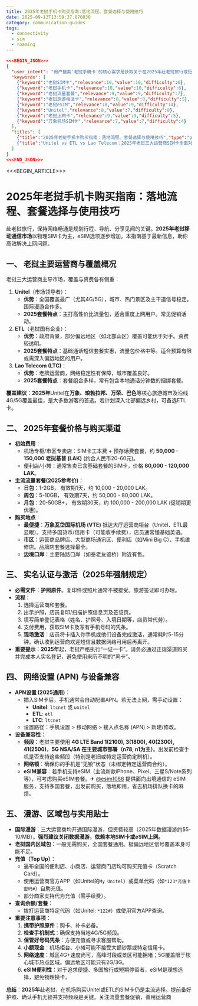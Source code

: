 ```yaml
---
title: 2025年老挝手机卡购买指南:落地流程、套餐选择与使用技巧
date: 2025-09-13T13:59:37.076030
category: communication-guides
tags:
  - connectivity
  - sim
  - roaming
---
```


```json
<<<BEGIN_JSON>>>
{
  "user_intent": "用户搜索'老挝手機卡'的核心需求是获取关于在2025年赴老挝旅行或短期居住时，如何购买和使用当地物理SIM卡或eSIM的实用指南。这包括了解主要运营商、最新套餐价格、购买流程、实名认证规定、网络设置、覆盖区域以及性价比对比，目的是实现落地后快速、经济、稳定的移动网络连接。",
  "keywords": [
    {"keyword":"老挝SIM卡","relevance":10,"value":10,"difficulty":6},
    {"keyword":"老挝手机卡","relevance":10,"value":10,"difficulty":6},
    {"keyword":"老挝流量套餐","relevance":9,"value":9,"difficulty":7},
    {"keyword":"老挝旅游电话卡","relevance":8,"value":8,"difficulty":5},
    {"keyword":"老挝eSIM","relevance":8,"value":9,"difficulty":4},
    {"keyword":"Unitel","relevance":8,"value":7,"difficulty":8},
    {"keyword":"老挝上网卡","relevance":9,"value":9,"difficulty":5},
    {"keyword":"万象机场SIM卡","relevance":7,"value":7,"difficulty":4}
  ],
  "titles": [
    {"title":"2025年老挝手机卡购买指南：落地流程、套餐选择与使用技巧","type":"practical"},
    {"title":"Unitel vs ETL vs Lao Telecom：2025年老挝三大运营商SIM卡全面对比","type":"comparison"}
  ]
}
<<<END_JSON>>>
```

<<<BEGIN_ARTICLE>>>
# 2025年老挝手机卡购买指南：落地流程、套餐选择与使用技巧

赴老挝旅行，保持网络畅通是规划行程、导航、分享见闻的关键。**2025年老挝移动通信市场**以物理SIM卡为主，eSIM选项逐步增加。本指南基于最新信息，助你高效解决上网问题。

## 一、 老挝主要运营商与覆盖概况
老挝三大运营商主导市场，覆盖与资费各有侧重：
1.  **Unitel**（市场领导者）：
    *   **优势**：全国覆盖最广（尤其4G/5G），城市、热门景区及主干道信号稳定。国际漫游合作多。
    *   **2025套餐特点**：主打高性价比流量包，适合重度上网用户。常见促销活动。
2.  **ETL**（老挝国有企业）：
    *   **优势**：政府背景，部分偏远地区（如北部山区）覆盖可能优于对手。资费较透明。
    *   **2025套餐特点**：基础通话短信套餐实惠，流量包价格中等。适合预算有限或需深入偏远地区的用户。
3.  **Lao Telecom (LTC)**：
    *   **优势**：老牌运营商，网络稳定性有保障，城市覆盖良好。
    *   **2025套餐特点**：套餐组合多样，常有包含本地通话分钟数的捆绑套餐。

**覆盖建议**：**2025年**Unitel在**万象、琅勃拉邦、万荣、巴色**等核心旅游城市及沿线4G/5G覆盖最佳，是大多数游客的首选。若计划深入北部偏远乡村，可备选ETL卡。

## 二、 2025年套餐价格与购买渠道
*   **初始费用**：
    *   机场专柜/市区专卖店：SIM卡工本费 + 预存话费套餐，约 **50,000 - 150,000 老挝基普 (LAK)** (约合人民币20-60元)。
    *   便利店/小摊：通常售卖已含基础套餐的SIM卡，价格 **80,000 - 120,000 LAK**。
*   **主流流量套餐(2025参考价)**：
    *   **日包**：1-2GB， 有效期1天，约 10,000 - 20,000 LAK。
    *   **周包**：5-10GB， 有效期7天，约 50,000 - 80,000 LAK。
    *   **月包**：20-50GB+， 有效期30天，约 100,000 - 200,000 LAK (促销期更优惠)。
*   **购买地点**：
    *   **最便捷**：**万象瓦岱国际机场 (VTE)** 抵达大厅运营商柜台（Unitel、ETL最显眼）。支持多国货币/信用卡（可能收手续费），店员通常懂基础英语。
    *   **市区**：运营商品牌店、大型商场通讯区、便利店（如Mini Big C）、手机维修店。品牌店套餐选择最全。
    *   **边境口岸**：主要陆路口岸（如泰老友谊桥）附近有售。

## 三、 实名认证与激活（2025年强制规定）
*   **必需文件**：**护照原件**。复印件或照片通常不被接受。旅游签证即可办理。
*   **流程**：
    1.  选择运营商和套餐。
    2.  出示护照，店员复印/扫描护照信息页及签证页。
    3.  填写简单登记表格（姓名、护照号、入境日期等，店员常代劳）。
    4.  支付费用，获取SIM卡及写有手机号码的凭条。
    5.  **现场激活**：店员将卡插入你手机或他们设备完成激活，通常耗时5-15分钟。确认收到运营商欢迎短信且数据网络可用后再离开。
*   **重要提示**：**2025年**起，老挝严格执行“一证一卡”。请务必通过正规渠道购买并完成本人实名登记，避免使用来历不明的“黑卡”。

## 四、 网络设置 (APN) 与设备兼容
*   **APN设置 (2025通用)**：
    *   插入SIM卡后，手机通常会自动配置APN。若无法上网，需手动设置：
        *   **Unitel**: `ltcnet` 或 `unitel`
        *   **ETL**: `etl`
        *   **LTC**: `ltcnet`
    *   设置路径：手机设置 > 移动网络 > 接入点名称 (APN) > 新建/修改。
*   **设备兼容性**：
    *   **频段**：老挝主要使用 **4G LTE Band 1(2100), 3(1800), 40(2300), 41(2500)**，**5G NSA/SA 在主要城市部署（n78, n1为主）**。出发前检查手机是否支持这些频段（特别是老旧或特定运营商定制机）。
    *   **网络锁**：确保你的手机是“无锁”状态（未绑定特定运营商合约）。
    *   **eSIM兼容**：若手机支持eSIM（主流新款iPhone、Pixel、三星S/Note系列等），可考虑购买eSIM套餐。✈ [@esim1088](https://t.me/s/esim1088) 提供面向出境通信的 eSIM 服务，支持多国套餐，出发前购买，落地即用，省去机场排队换卡的麻烦。

## 五、 漫游、区域包与实用贴士
*   **国际漫游**：三大运营商均开通国际漫游，但资费较高（2025年数据漫游约$5-10/MB）。**强烈建议关闭数据漫游，依赖本地SIM卡或eSIM上网。**
*   **老挝国内区域包**：一般无需购买，全国套餐通用。极偏远地区信号覆盖本身可能不足。
*   **充值（Top Up）**：
    *   遍布全国的便利店、小商店、运营商门店均可购买充值卡（Scratch Card）。
    *   使用运营商官方APP（如Unitel的`My Unitel`）或菜单代码（如`*123*充值卡密码#`）自助充值。
    *   部分商家支持代为充值（需手续费）。
*   **查询余额/套餐**：
    *   拨打运营商特定代码（如Unitel: `*122#`）或使用官方APP查询。
*   **重要注意事项**：
    1.  **携带护照原件**：购卡、补卡必备。
    2.  **检查手机制式**：确保支持当地4G/5G频段。
    3.  **保管好号码凭条**：方便充值或寻求客服帮助。
    4.  **小额现金**：机场柜台、小摊可能不接受大额钞票或特定信用卡。
    5.  **网络速度**：城区4G+速度尚可，高峰时段或景区可能拥堵；5G覆盖限于核心城市热点区域。偏远地区可能只有2G/3G。
    6.  **eSIM便利性**：对于追求便捷、多国旅行或短期停留者，eSIM是理想选择，避免物理换卡。

**总结**：**2025年**赴老挝，在机场购买Unitel或ETL的SIM卡仍是主流选择。提前备好护照、确认手机无锁并支持频段是关键。关注流量套餐促销，善用运营商